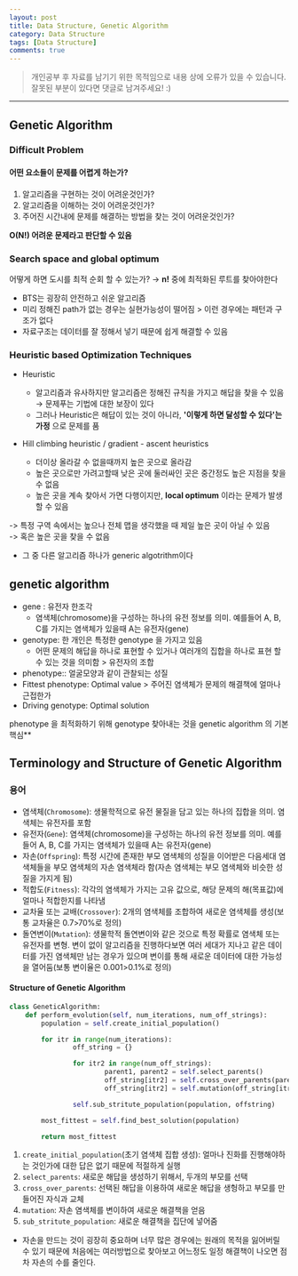 ```yaml
---
layout: post
title: Data Structure, Genetic Algorithm
category: Data Structure
tags: [Data Structure]
comments: true
---
```


> 개인공부 후 자료를 남기기 위한 목적임으로 내용 상에 오류가 있을 수 있습니다.    
잘못된 부분이 있다면 댓글로 남겨주세요! :)

<hr>

## Genetic Algorithm

### Difficult Problem

#### 어떤 요소들이 문제를 어렵게 하는가?

1. 알고리즘을 구현하는 것이 어려운것인가?
2. 알고리즘을 이해하는 것이 어려운것인가?
3. 주어진 시간내에 문제를 해결하는 방법을 찾는 것이 어려운것인가?

**O(N!) 어려운 문제라고 판단할 수 있음**


### Search space and global optimum

어떻게 하면 도시를 최적 순회 할 수 있는가? → **n!** 중에 최적화된 루트를 찾아야한다

- BTS는 굉장히 안전하고 쉬운 알고리즘
- 미리 정해진 path가 없는 경우는 실현가능성이 떨어짐 > 이런 경우에는 패턴과 구조가 없다
- 자료구조는 데이터를 잘 정해서 넣기 때문에 쉽게 해결할 수 있음


### Heuristic based Optimization Techniques

- Heuristic
  - 알고리즘과 유사하지만 알고리즘은 정해진 규칙을 가지고 해답을 찾을 수 있음 → 문제푸는 기법에 대한 보장이 있다
  - 그러나 Heuristic은 해답이 있는 것이 아니라, **'이렇게 하면 달성할 수 있다'는 가정** 으로 문제를 품

- Hill climbing heuristic / gradient - ascent heuristics
  - 더이상 올라갈 수 없을때까지 높은 곳으로 올라감
  - 높은 곳으로만 가려고할때 낮은 곳에 둘러싸인 곳은 중간정도 높은 지점을 찾을 수 없음
  - 높은 곳을 계속 찾아서 가면 다행이지만, **local optimum** 이라는 문제가 발생할 수 있음

-> 특정 구역 속에서는 높으나 전체 맵을 생각했을 때 제일 높은 곳이 아닐 수 있음<br>
-> 혹은 높은 곳을 찾을 수 없음

- 그 중 다른 알고리즘 하나가 generic algotrithm이다


## genetic algorithm

- gene : 유전자 한조각
  - 염색체(chromosome)을 구성하는 하나의 유전 정보를 의미. 예를들어 A, B, C를 가지는 염색체가 있을때 A는 유전자(gene)
- genotype: 한 개인은 특정한 genotype 을 가지고 있음
  - 어떤 문제의 해답을 하나로 표현할 수 있거나 여러개의 집합을 하나로 표현 할 수 있는 것을 의미함 > 유전자의 조합
- phenotype:: 얼굴모양과 같이 관찰되는 성질
- Fittest phenotype: Optimal value > 주어진 염색체가 문제의 해결책에 얼마나 근접한가
- Driving genotype: Optimal solution

phenotype 을 최적화하기 위해 genotype 찾아내는 것을 genetic algorithm 의 기본 핵심**



## Terminology and Structure of Genetic Algorithm

### 용어

- 염색체(`Chromosome`): 생물학적으로 유전 물질을 담고 있는 하나의 집합을 의미. 염색체는 유전자를 포함
- 유전자(`Gene`): 염색체(chromosome)을 구성하는 하나의 유전 정보를 의미. 예를들어 A, B, C를 가지는 염색체가 있을때 A는 유전자(gene)
- 자손(`Offspring`): 특정 시간에 존재한 부모 염색체의 성질을 이어받은 다음세대 염색체들을 부모 염색체의 자손 염색체라 함(자손 염색체는 부모 염색체와 비슷한 성질을 가지게 됨)
- 적합도(`Fitness`): 각각의 염색체가 가지는 고유 값으로, 해당 문제의 해(목표값)에 얼마나 적합한지를 나타냄
- 교차율 또는 교배(`Crossover`): 2개의 염색체를 조합하여 새로운 염색체를 생성(보통 교차율은 0.7>70%로 정의)
- 돌연변이(`Mutation`): 생물학적 돌연변이와 같은 것으로 특정 확률로 염색체 또는 유전자를 변형. 변이 없이 알고리즘을 진행하다보면 여러 세대가 지나고 같은 데이터를 가진 염색체만 남는 경우가 있으며 변이를 통해 새로운 데이터에 대한 가능성을 열어둠(보통 변이율은 0.001>0.1%로 정의)


#### Structure of Genetic Algorithm

```python
class GeneticAlgorithm:
	def perform_evolution(self, num_iterations, num_off_strings):
		population = self.create_initial_population()

		for itr in range(num_iterations):
				off_string = {}

				for itr2 in range(num_off_strings):
						parent1, parent2 = self.select_parents()
						off_string[itr2] = self.cross_over_parents(parent1, parent2)
						off_string[itr2] = self.mutation(off_string[itr2])

				self.sub_stritute_population(population, offstring)

		most_fittest = self.find_best_solution(population)

		return most_fittest
```

1. `create_initial_population`(초기 염색체 집합 생성): 얼마나 진화를 진행해야하는 것인가에 대한 답은 없기 때문에 적절하게 실행
2. `select_parents`: 새로운 해답을 생성하기 위해서, 두개의 부모를 선택
3. `cross_over_parents`: 선택된 해답을 이용하여 새로운 해답을 생헝하고 부모를 만들어진 자식과 교체
4. `mutation`: 자손 염색체를 변이하여 새로운 해결책을 얻음
5. `sub_stritute_population`: 새로운 해결책을 집단에 넣어줌

- 자손을 만드는 것이 굉장히 중요하며 너무 많은 경우에는 원래의 목적을 잃어버릴 수 있기 때문에 처음에는 여러방법으로 찾아보고 어느정도 일정 해결책이 나오면 점차 자손의 수를 줄인다.
